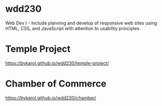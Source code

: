 # wdd230
Web Dev I - Include planning and develop of responsive web sites using HTML, CSS, and JavaScript with attention to usability principles.

# Temple Project
https://bykarol.github.io/wdd230/temple-project/

# Chamber of Commerce
https://bykarol.github.io/wdd230/chamber/
